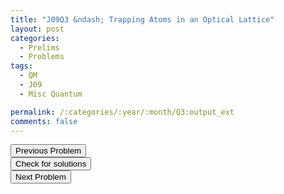 ```yaml
---
title: "J09Q3 &ndash; Trapping Atoms in an Optical Lattice"
layout: post
categories:
  - Prelims
  - Problems
tags:
  - QM
  - J09
  - Misc Quantum

permalink: /:categories/:year/:month/Q3:output_ext
comments: false
---
```

<object data="2009J3Q.pdf" type="application/pdf" width="100%" height="500"></object>

<div class='navbar'>
	<div float='left'><button onclick="window.location='Q2.html'" >Previous Problem</button></div>
	<div float='center'><button onclick="window.location='https://princetonprelim.com/prelim/22/'">Check for solutions</button></div>
	<div float='right'><button onclick="window.location='T1.html'" > Next Problem</button></div>
</div>
